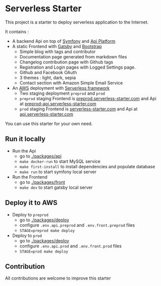 Serverless Starter
==================

This project is a starter to deploy serverless application to the Internet.

It contains :
- A backend Api on top of [Symfony](https://symfony.com/) and [Api Platform](https://api-platform.com/)
- A static Frontend with [Gatsby](https://www.gatsbyjs.com) and [Bootstrap](https://getbootstrap.com)
    - Simple blog with tags and contributor
    - Documentation page generated from markdown files
    - Changelog contribution page with Github tags
    - Registration and Login pages with Logged Settings page.
    - Github and Facebook OAuth
    - 3 themes : light, dark, sepia
    - Contact section with Amazon Simple Email Service
- An [AWS](https://aws.amazon.com) deployment with [Serverless framework](https://www.serverless.com)
    - Two staging deployment `preprod` and `prod`
    - `preprod` staging Frontend is [preprod.serverless-starter.com](https://preprod.serverless-starter.com) and Api at [preprod-api.serverless-starter.com](https://preprod-api.serverless-starter.com)
    - `prod` staging Frontend is [serverless-starter.com](https://serverless-starter.com) and Api at [api.serverless-starter.com](https://api.serverless-starter.com)

You can use this starter for your own need.

Run it locally
--------------

- Run the Api
    - go to [./packages/api](./packages/api)
    - ```make docker-run``` to start MySQL service
    - ```make first-install``` to install dependencies and populate database
    - ```make run``` to start symfony local server
- Run the Frontend
    - go to [./packages/front](./packages/front)
    - ```make dev``` to start gatsby local server

Deploy it to AWS
----------------

- Deploy to `preprod`
    - go to [./packages/deploy](./packages/deploy)
    - configure `.env.api.preprod` and `.env.front.preprod` files
    - ```STAGE=preprod make deploy```
- Deploy to `prod`
    - go to [./packages/deploy](./packages/deploy)
    - configure `.env.api.prod` and `.env.front.prod` files
    - ```STAGE=prod make deploy```

Contribution
------------

All contributions are welcome to improve this starter
